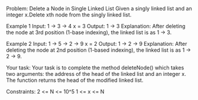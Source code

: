 Problem: Delete a Node in Single Linked List
Given a singly linked list and an integer x.Delete xth node from the singly linked list.

Example 1
Input: 1 -> 3 -> 4 
       x = 3
Output: 1 -> 3
Explanation:
After deleting the node at 3rd
position (1-base indexing), the
linked list is as 1 -> 3.

Example 2
Input: 1 -> 5 -> 2 -> 9 
x = 2
Output: 1 -> 2 -> 9
Explanation: 
After deleting the node at 2nd
position (1-based indexing), the
linked list is as 1 -> 2 -> 9.

Your task: Your task is to complete the method deleteNode() which takes two arguments: the address of the head of the linked list and an integer x. The function returns the head of the modified linked list.

Constraints:
2 <= N <= 10^5
1 <= x <= N